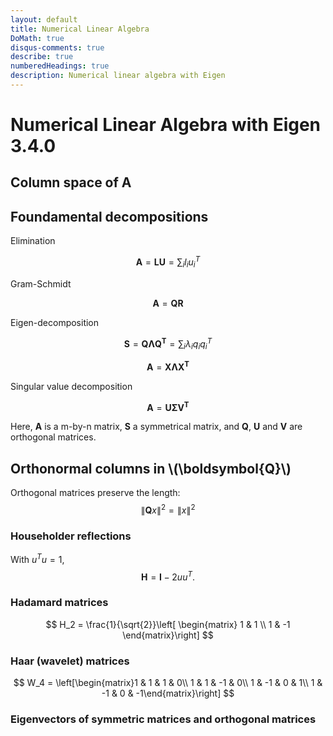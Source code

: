 ```yaml
---
layout: default
title: Numerical Linear Algebra
DoMath: true
disqus-comments: true
describe: true
numberedHeadings: true
description: Numerical linear algebra with Eigen
---
```

<div class="page-header">
	<h1>Numerical Linear Algebra with Eigen 3.4.0</h1>
</div>

## Column space of A

## Foundamental decompositions

Elimination

$$
\boldsymbol{A} = \boldsymbol{LU} = \sum_i{l_i u_i^T}
$$

Gram-Schmidt

$$
\boldsymbol{A} = \boldsymbol{QR}
$$

Eigen-decomposition

$$
\boldsymbol{S} = \boldsymbol{Q \Lambda Q^T} = \sum_i{\lambda_i q_i q_i^T}
$$

$$
\boldsymbol{A} = \boldsymbol{X \Lambda X^T}
$$

Singular value decomposition

$$
\boldsymbol{A} = \boldsymbol{U \Sigma V^T}
$$

Here, $\boldsymbol{A}$ is a m-by-n matrix, $\boldsymbol{S}$ a symmetrical matrix, and $\boldsymbol{Q}$, $\boldsymbol{U}$ and $\boldsymbol{V}$ are orthogonal matrices.  

## Orthonormal columns in \\(\boldsymbol{Q}\\)

Orthogonal matrices preserve the length:
$$
\lVert\boldsymbol{Q}x\rVert^2 = \lVert x\rVert^2
$$

### Householder reflections
With $u^Tu=1$,
$$
\boldsymbol{H} = \boldsymbol{I} - 2 u u^T.
$$

### Hadamard matrices
$$
H_2 = \frac{1}{\sqrt{2}}\left[ \begin{matrix} 1 & 1 \\ 1 & -1 \end{matrix}\right]
$$

### Haar (wavelet) matrices
$$
W_4 = \left[\begin{matrix}1 & 1 & 1 & 0\\
						  1 & 1 & -1 & 0\\
						  1 & -1 & 0 & 1\\
						  1 & -1 & 0 & -1\end{matrix}\right]
$$

### Eigenvectors of symmetric matrices and orthogonal matrices
